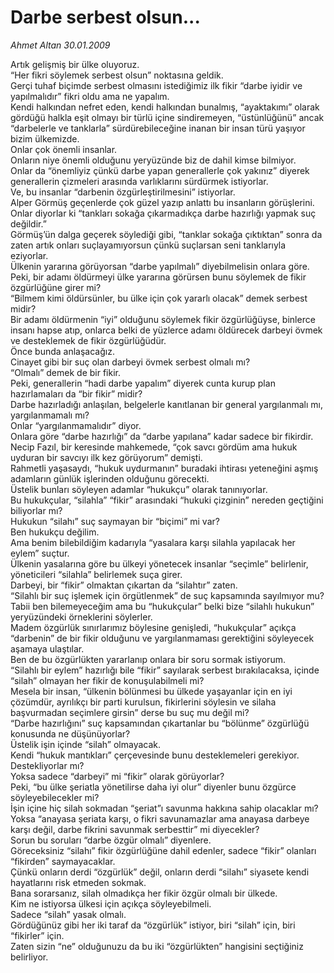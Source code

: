 # Darbe serbest olsun...

*Ahmet Altan 30.01.2009*

<div class="yazi">Artık gelişmiş bir ülke oluyoruz. <br/>“Her fikri söylemek serbest olsun” noktasına geldik. <br/>Gerçi tuhaf biçimde serbest olmasını istediğimiz ilk fikir “darbe iyidir ve yapılmalıdır” fikri oldu ama ne yapalım. <br/>Kendi halkından nefret eden, kendi halkından bunalmış, “ayaktakımı” olarak gördüğü halkla eşit olmayı bir türlü içine sindiremeyen, “üstünlüğünü” ancak “darbelerle ve tanklarla” sürdürebileceğine inanan bir insan türü yaşıyor bizim ülkemizde. <br/>Onlar çok önemli insanlar. <br/>Onların niye önemli olduğunu yeryüzünde biz de dahil kimse bilmiyor. <br/>Onlar da “önemliyiz çünkü darbe yapan generallerle çok yakınız” diyerek generallerin çizmeleri arasında varlıklarını sürdürmek istiyorlar. <br/>Ve, bu insanlar “darbenin özgürleştirilmesini” istiyorlar. <br/>Alper Görmüş geçenlerde çok güzel yazıp anlattı bu insanların görüşlerini. <br/>Onlar diyorlar ki “tankları sokağa çıkarmadıkça darbe hazırlığı yapmak suç değildir.” <br/>Görmüş’ün dalga geçerek söylediği gibi, “tanklar sokağa çıktıktan” sonra da zaten artık onları suçlayamıyorsun çünkü suçlarsan seni tanklarıyla eziyorlar. <br/>Ülkenin yararına görüyorsan “darbe yapılmalı” diyebilmelisin onlara göre. <br/>Peki, bir adamı öldürmeyi ülke yararına görürsen bunu söylemek de fikir özgürlüğüne girer mi? <br/>“Bilmem kimi öldürsünler, bu ülke için çok yararlı olacak” demek serbest midir? <br/>Bir adamı öldürmenin “iyi” olduğunu söylemek fikir özgürlüğüyse, binlerce insanı hapse atıp, onlarca belki de yüzlerce adamı öldürecek darbeyi övmek ve desteklemek de fikir özgürlüğüdür. <br/>Önce bunda anlaşacağız. <br/>Cinayet gibi bir suç olan darbeyi övmek serbest olmalı mı? <br/>“Olmalı” demek de bir fikir. <br/>Peki, generallerin “hadi darbe yapalım” diyerek cunta kurup plan hazırlamaları da “bir fikir” midir? <br/>Darbe hazırladığı anlaşılan, belgelerle kanıtlanan bir general yargılanmalı mı, yargılanmamalı mı? <br/>Onlar “yargılanmamalıdır” diyor. <br/>Onlara göre “darbe hazırlığı” da “darbe yapılana” kadar sadece bir fikirdir. <br/>Necip Fazıl, bir keresinde mahkemede, “çok savcı gördüm ama hukuk uyduran bir savcıyı ilk kez görüyorum” demişti.<br/>Rahmetli yaşasaydı, “hukuk uydurmanın” buradaki ihtirası yeteneğini aşmış adamların günlük işlerinden olduğunu görecekti. <br/>Üstelik bunları söyleyen adamlar “hukukçu” olarak tanınıyorlar. <br/>Bu hukukçular, “silahla” “fikir” arasındaki “hukuki çizginin” nereden geçtiğini biliyorlar mı? <br/>Hukukun “silahı” suç saymayan bir “biçimi” mi var? <br/>Ben hukukçu değilim. <br/>Ama benim bilebildiğim kadarıyla “yasalara karşı silahla yapılacak her eylem” suçtur. <br/>Ülkenin yasalarına göre bu ülkeyi yönetecek insanlar “seçimle” belirlenir, yöneticileri “silahla” belirlemek suça girer. <br/>Darbeyi, bir “fikir” olmaktan çıkartan da “silahtır” zaten. <br/>“Silahlı bir suç işlemek için örgütlenmek” de suç kapsamında sayılmıyor mu? <br/>Tabii ben bilemeyeceğim ama bu “hukukçular” belki bize “silahlı hukukun” yeryüzündeki örneklerini söylerler. <br/>Madem özgürlük sınırlarımız böylesine genişledi, “hukukçular” açıkça “darbenin” de bir fikir olduğunu ve yargılanmaması gerektiğini söyleyecek aşamaya ulaştılar. <br/>Ben de bu özgürlükten yararlanıp onlara bir soru sormak istiyorum. <br/>“Silahlı bir eylem” hazırlığı bile “fikir” sayılarak serbest bırakılacaksa, içinde “silah” olmayan her fikir de konuşulabilmeli mi? <br/>Mesela bir insan, “ülkenin bölünmesi bu ülkede yaşayanlar için en iyi çözümdür, ayrılıkçı bir parti kurulsun, fikirlerini söylesin ve silaha başvurmadan seçimlere girsin” derse bu suç mu değil mi? <br/>“Darbe hazırlığını” suç kapsamından çıkartanlar bu “bölünme” özgürlüğü konusunda ne düşünüyorlar? <br/>Üstelik işin içinde “silah” olmayacak. <br/>Kendi “hukuk mantıkları” çerçevesinde bunu desteklemeleri gerekiyor. <br/>Destekliyorlar mı? <br/>Yoksa sadece “darbeyi” mi “fikir” olarak görüyorlar? <br/>Peki, “bu ülke şeriatla yönetilirse daha iyi olur” diyenler bunu özgürce söyleyebilecekler mi? <br/>İşin içine hiç silah sokmadan “şeriat”ı savunma hakkına sahip olacaklar mı? <br/>Yoksa “anayasa şeriata karşı, o fikri savunamazlar ama anayasa darbeye karşı değil, darbe fikrini savunmak serbesttir” mi diyecekler? <br/>Sorun bu soruları “darbe özgür olmalı” diyenlere. <br/>Göreceksiniz “silahı” fikir özgürlüğüne dahil edenler, sadece “fikir” olanları “fikirden” saymayacaklar. <br/>Çünkü onların derdi “özgürlük” değil, onların derdi “silahı” siyasete kendi hayatlarını risk etmeden sokmak. <br/>Bana sorarsanız, silah olmadıkça her fikir özgür olmalı bir ülkede. <br/>Kim ne istiyorsa ülkesi için açıkça söyleyebilmeli. <br/>Sadece “silah” yasak olmalı. <br/>Gördüğünüz gibi her iki taraf da “özgürlük” istiyor, biri “silah” için, biri “fikirler” için. <br/>Zaten sizin “ne” olduğunuzu da bu iki “özgürlükten” hangisini seçtiğiniz belirliyor.</div>
